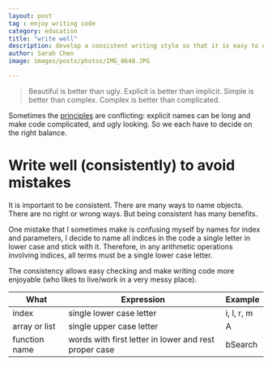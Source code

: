 ```yaml
---
layout: post
tag : enjoy writing code
category: education
title: "write well"
description: develop a consistent writing style so that it is easy to understand and less error prone in Python
author: Sarah Chen
image: images/posts/photos/IMG_0648.JPG

---
```


> Beautiful is better than ugly.
> Explicit is better than implicit.
> Simple is better than complex.
> Complex is better than complicated.

Sometimes the [principles](https://docs.python-guide.org/writing/style/) are conflicting: explicit names can be long and make code complicated, and ugly looking.  So we each have to decide on the right balance. 

# Write well (consistently) to avoid mistakes

It is important to be consistent.  There are many ways to name objects.  There are no right or wrong ways.  But being consistent has many benefits. 

One mistake that I sometimes make is confusing myself by names for index and parameters, I decide to name all indices in the code a single letter in lower case and stick with it.  Therefore, in any arithmetic operations involving indices, all terms must be a single lower case letter.

The consistency allows easy checking and make writing code more enjoyable (who likes to live/work in a very messy place). 

What | Expression| Example
---------|----------|---------
 index | single lower case letter |  i, l, r, m
 array or list | single upper case letter  | A
 function name | words with first letter in lower and rest proper case | bSearch

